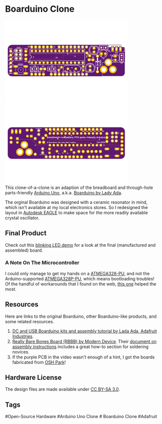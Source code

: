 # Boarduino Clone 
<a href="https://github.com/kalyaninagaraj/Boarduino-Clone/blob/main/Images/topview.png"><img src="Images/topview.png?raw=true" width="400px"></a>&nbsp;&nbsp; <a href="https://github.com/kalyaninagaraj/Boarduino-Clone/blob/main/Images/bottomview.png"><img src="Images/bottomview.png?raw=true" width="400px"></a><br />
This clone-of-a-clone is an adaption of the breadboard and through-hole parts-friendly [Arduino Uno](https://store.arduino.cc/usa/arduino-uno-rev3), a.k.a. [Boarduino by Lady Ada](https://learn.adafruit.com/boarduino-kits). 

The orginal Boarduino was designed with a ceramic resonator in mind, which isn't available at my local electronics stores. So I redesigned the layout in [Autodesk EAGLE](https://www.autodesk.com/products/eagle) to make space for the more readily available crystal oscillator. 

## Final Product
Check out this [blinking LED demo](https://youtu.be/2WAObtuopfo) for a look at the final (manufactured and assembled) board. 

### A Note On The Microcontroller 
I could only manage to get my hands on a [ATMEGA328-PU](https://www.microchip.com/wwwproducts/en/ATMEGA328), and not the Arduino-supported [ATMEGA328P-PU](https://www.microchip.com/wwwproducts/en/ATMEGA328P), which means bootloading troubles! Of the handful of workarounds that I found on the web, [this one](http://www.crash-bang.com/resource/bootload-atmega328/) helped the most.  

## Resources
Here are links to the original Boarduino, other Boarduino-like products, and some related resources. 
1. [DC and USB Boarduino kits and assembly tutorial by Lada Ada, Adafruit Industries](https://learn.adafruit.com/boarduino-kits). 
2. [Really Bare Bones Board (RBBB) by Modern Device](https://moderndevice.com/product/rbbb-kit/). Their [document on assembly instructions](https://cdn.shopify.com/s/files/1/0038/9582/files/RBBB_Instructions_06.pdf?1260749296) includes a great how-to section for soldering novices.
3. If the purple PCB in the video wasn't enough of a hint, I got the boards fabricated from [OSH Park](https://oshpark.com/)! 


## Hardware License
The design files are made available under [CC BY-SA 3.0](https://creativecommons.org/licenses/by-sa/3.0/).

## Tags
#Open-Source Hardware #Arduino Uno Clone # Boarduino Clone #Adafruit
